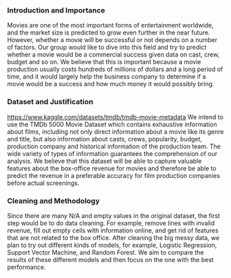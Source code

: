 ### Introduction and Importance
Movies are one of the most important forms of entertainment worldwide, and the market size is predicted to grow even further in the near future. However, whether a movie will be successful or not depends on a number of factors. Our group would like to dive into this field and try to predict whether a movie would be a commercial success given data on cast, crew, budget and so on. We believe that this is important because a movie production usually costs hundreds of millions of dollars and a long period of time, and it would largely help the business company to determine if a movie would be a success and how much money it would  possibly bring. 

### Dataset and Justification
https://www.kaggle.com/datasets/tmdb/tmdb-movie-metadata
We intend to use the TMDb 5000 Movie Dataset which contains exhaustive information about films, including not only direct information about a  movie like its genre and title, but also information about casts, crews, popularity, budget, production company and historical information of the production team. The wide variety of types of information guarantees the comprehension of our analysis.
We believe that this dataset will be able to capture valuable features about the box-office revenue for movies and therefore be able to predict the revenue in a preferable accuracy for film production companies before actual screenings.

### Cleaning and Methodology
Since there are many N/A and empty values in the original dataset, the first step would be to do data cleaning. For example, remove lines with invalid revenue, fill out empty cells with information online, and get rid of features that are not related to the box office.
After cleaning the big messy data, we plan to try out different kinds of models, for example, Logistic Regression, Support Vector Machine, and Random Forest. We aim to compare the results of these different models and then focus on the one with the best performance.
